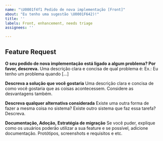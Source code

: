 ```yaml
---
name: "\U0001f4f1 Pedido de nova implementação [Front]"
about: "Eu tenho uma sugestão \U0001F642)!"
title: ''
labels: Front, enhancement, needs triage
assignees: ''

---
```

## Feature Request

**O seu pedido de nova implementação está ligado a algum problema? Por favor, descreva.**
Uma descrição clara e concisa de qual problema é: Ex.: Eu tenho um problema quando [...]

**Descreva a solução que você gostaria**
Uma descrição clara e concisa de como você gostaria que as coisas acontecessem. Considere as desvantagens também.

**Descreva qualquer alternativa considerada**
Existe uma outra forma de fazer a mesma coisa no sistema? Existe outro sistema que faz essa tarefa? Descreva.

**Documentação, Adoção, Estratégia de migração**
Se você puder, explique como os usuários poderão utilizar a sua feature e se possível, adicione documentação.
Protótipos, screenshots e requisitos e etc.
